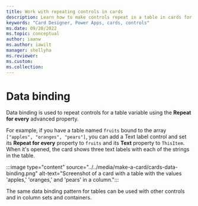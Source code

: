 ```yaml
---
title: Work with repeating controls in cards
description: Learn how to make controls repeat in a table in cards for Microsoft Power Apps.
keywords: "Card Designer, Power Apps, cards, controls"
ms.date: 09/20/2022
ms.topic: conceptual
author: iaanw
ms.author: iawilt
manager: shellyha
ms.reviewer: 
ms.custom: 
ms.collection: 
---
```


# Data binding

Data binding is used to repeat controls for a table variable using the **Repeat for every** advanced property.

For example, if you have a table named `fruits` bound to the array `["apples", "oranges", "pears"]`, you can add a Text label control and set its **Repeat for every** property to `fruits` and its **Text** property to `ThisItem`. When it's opened, the card shows three text labels with each of the strings in the table.

   :::image type="content" source="../../media/make-a-card/cards-data-binding.png" alt-text="Screenshot of a card with a table with the values 'apples,' 'oranges,' and 'pears' in a column.":::

The same data binding pattern for tables can be used with other controls and in column sets and containers.
